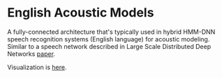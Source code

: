 # __English Acoustic Models__

A fully-connected architecture that's typically used in hybrid HMM-DNN speech recognition systems (English language) for acoustic modeling. Similar to a speech network described in Large Scale Distributed Deep Networks [paper](https://research.google.com/archive/large_deep_networks_nips2012.html).

Visualization is [here](http://ethereon.github.io/netscope/#/gist/10f5dee56b6f7bbb5da26749bd37ae16).
